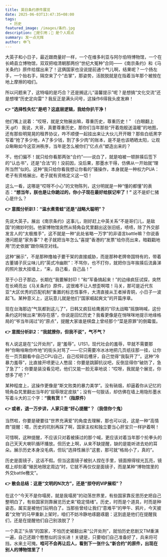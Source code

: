 ```yaml
---
title: 英日条约原件展览
date: 2025-06-03T13:47:35+08:00
tags:
  - 历史
featured_image: /images/条约.jpg
description: 📌是引用；💭 是个人观点
summary: 发一点光辉
author: 申飞
---
```


大英子和小日子，最近跟商量好一样，一个在维多利亚与阿尔伯特博物馆，一个在长崎县立博物馆，双双把咱清朝那两份“世纪大冤种”合同——《南京条约》和《马关条约》原件给摆出来了！这俩国家也没说提前通个气儿啊，结果呢？一个扬左手，一个抬右手，隔空来了个“击掌”，那姿势，活脱脱就是在指着当年那个被按在地上摩擦的咱们。

所以问题来了，这特喵的是巧合？还是搁这儿“温馨提示”呢？是想搞“文化交流”还是想埋“历史定向雷”？我反正是满头问号，这操作6得我头皮发麻！

**👉 “选择性失忆”是吧？这底层逻辑，我给你扒干净！**

他们嘴上说着：“哎呀，就是文物展出嘛，尊重历史，尊重历史！” （白眼翻上天.gif）
我说，大哥，真要尊重历史，那你们当年那些“开着炮舰送温暖”的地图，还有那些明晃晃的租界协议，咋不顺便一起挂出来让大伙儿开开眼？那些白纸黑字写着“抢了多少地，A了多少钱，割了多少肉”的账本，是不是也该晒晒太阳，让观众瞅瞅如今这亚洲秩序，当年是怎么被你们“亿点点”塑造出来的？

不，他们偏不！就只给你看那两张“合约”——说白了，就是咱被一顿胖揍后签下的“认怂书”，还是“合法”的！没前因，没后果，那墨水干得，仿佛从一开始就“理所当然”似的。这种“我只给你看我想让你看的”骚操作，本身就是一种权力PUA：老子有资格展出，老子就有资格定义这一切！

这么一看，这哪是“哎呀不小心”的文物陈列，这分明就是一种“懂的都懂”的表态：**“想当年，朕也是让你跪过的，你小子现在最好给朕记牢了！”** 这不是虾仁猪心是什么？

**👉 意图分析趴1：“温水煮青蛙”还是“战略大聪明”？**

先说大英子。展出《南京条约》这事儿，刚好赶上中英关系“不是哥们儿，是敌国”的微妙时刻。他家博物馆突然从犄角旮旯里翻出这张旧纸，啧啧，除了外交部发言人的“太极推手”，这不就是一种“此处省略一万字”的非语言battle嘛？你说香港问题是“家务事”？老子就把当年怎么“喜提”香港的“发票”给你亮出来，暗戳戳地用“历史依据”跟你隔空对线。

这种“展示”，不是那种撸袖子要干架的直接威胁，而是那种老牌帝国特有的，带着古董铺子灰尘味儿的“英式冷幽默”：不骂你，也不打你，就把你当年挨揍后流鼻涕的照片放大挂墙上，“来，自己看，自己品！”

至于小日子那边，长期在“我要解封印！”和“军备搞起来！”的边缘疯狂试探，突然在长崎亮出《马关条约》原件，这很难不让人想歪啊喂！马关，那可是近代东亚“大区优秀的匹配机制”重置的标志性事件，大清直接从王者掉青铜，小日子一波起飞。某种意义上，这玩意儿就是他们“国家崛起爽文”的开篇序章。

现在台海那边“气氛都到这儿了”，日韩又疯狂给鹰酱的“印太战略”摇旗呐喊，这份条约这时候出来“刷存在感”，你说是回忆历史？我看更像是在悄咪咪地提示地缘格局的“爷当年阔过”的“原点”，提醒大家谁是棋盘上曾经那个“菜是原罪”的倒霉蛋。

**👉 意图分析趴2：“我就撩你，但我不说”，气不气？**

有人说这是在“公开处刑”，是“羞辱”。U1S1，现代社会的羞辱，早就不需要那种“你瞅啥瞅你咋地”的街头对骂了——它只需要冷冰冰地把几页纸往那一挂，让你在一页页翻看中自己CPU自己，自己咬碎后槽牙，自己觉得“我裂开了”。这种“冷暴力羞辱”，比直接开喷更让人憋屈：你要是跳脚抗议吧，反倒显得你“破防了，急了急了”；你要是装没看见吧，他们又能一脸无辜地说：“哎呀，我就是个展览，你想多了吧？”

某种程度上，这操作更像是“斯文败类的暴力美学”。没有硝烟，却逼着你从记忆的犄角旮旯里翻出当年的“屈辱限定皮肤”；没有一句狠话，却仿佛在墙上用隐形墨水写着斗大的三个字：**“我有货！”（指原件）**

**👉 或者，退一万步讲，人家只是“好心提醒”？（我信你个鬼）**

当然啦，你要是硬要往“世界充满爱”的角度去理解，那也可以说，这是一种“高情商”提醒：喂，历史的坑别再踩了啊，国家主权和独立要当心肝宝贝一样护着啊！

可惜啊，这种提醒，不应该只对着被揍过的那个喊，更应该对着当年那个抡拳头的自己天天大喇叭循环播放。但历史上啊，从来不缺提醒，缺的是能听进去劝的耳朵。展示历史本身没毛病，但玩“选择性展示”这套，那可就“格局小了，真的”。

历史是面镜子，这话不假。但当这面镜子被别人捏在手里，镜面擦得锃光瓦亮，镜框上却刻着“殖民地限定周边”时，它就不再仅仅是面镜子，而是某种“博物馆里的外交battle檄文”。

**👉 散会总结：这是“文明的N次方”，还是“掠夺的VIP展柜”？**

在这个“今天不是你塌房，就是我塌房”的动荡世界里，有些国家靠反思历史把自己整明白了，有些国家则靠展览历史来“稳定情绪”。历史，时而是个道具，时而是种姿态，属实是被他们玩明白了。当那些曾经让我们“意难平”的甲午、鸦片，今天披着“文物”的马甲重新上架时，咱们不妨冷静地琢磨琢磨：这到底是他们在提醒我们，还是在提醒他们自己别浪脱了？

一个真正“头铁”的国家，不怕历史被翻出来“公开处刑”，就怕历史悲剧又TM重演一遍，自己还跟个憨憨似的没长进！关键是，只要咱们自己准备好了，兵来将可挡，水来土可掩。**咱可不会再让后人，看到下一张什么“新合约”的原件，出现在别人的博物馆里了！**